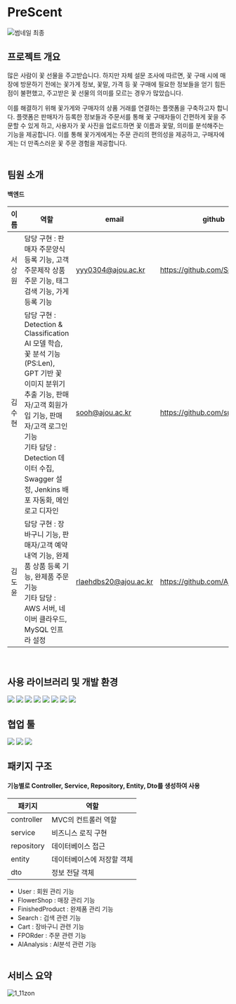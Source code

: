 # PreScent
![썸네일 최종](https://github.com/PreScent-sc23/PreScent/assets/118275773/9dea5ed9-c31e-4053-8ee6-0a57b68c2c65)


## 프로젝트 개요
  많은 사람이 꽃 선물을 주고받습니다. 하지만 자체 설문 조사에 따르면, 꽃 구매 시에 매장에 방문하기 전에는 꽃가게 정보, 꽃말, 가격 등 꽃 구매에 필요한 정보들을 얻기 힘든 점이 불편했고, 주고받은 꽃 선물의 의미를 모르는 경우가 많았습니다.

  이를 해결하기 위해 꽃가게와 구매자의 상품 거래를 연결하는 플랫폼을 구축하고자 합니다. 플랫폼은 판매자가 등록한 정보들과 주문서를 통해 꽃 구매자들이 간편하게 꽃을 주문할 수 있게 하고, 사용자가 꽃 사진을 업로드하면 꽃 이름과 꽃말, 의미를 분석해주는 기능을 제공합니다. 
이를 통해 꽃가게에게는 주문 관리의 편의성을 제공하고, 구매자에게는 더 만족스러운 꽃 주문 경험을 제공합니다.
<br/><br/>

## 팀원 소개
#### 백엔드
|**이름**|**역할**|**email**|**github**|
|--|-------|-----|-----|
|서상원|담당 구현 : 판매자 주문양식 등록 기능, 고객 주문제작 상품 주문 기능, 태그 검색 기능, 가게 등록 기능|yyy0304@ajou.ac.kr|https://github.com/SnagwonSeo|
|김수현|담당 구현 : Detection & Classification AI 모델 학습, 꽃 분석 기능 (PS:Len), GPT 기반 꽃 이미지 분위기 추출 기능, 판매자/고객 회원가입 기능, 판매자/고객 로그인 기능 <br/>  기타 담당 : Detection 데이터 수집, Swagger 설정, Jenkins 배포 자동화, 메인 로고 디자인|sooh@ajou.ac.kr|https://github.com/susooo|
|김도윤|담당 구현 : 장바구니 기능, 판매자/고객 예약 내역 기능, 완제품 상품 등록 기능, 완제품 주문 기능  <br/>  기타 담당 : AWS 서버, 네이버 클라우드, MySQL 인프라 설정|rlaehdbs20@ajou.ac.kr|https://github.com/Ajou-sipdo|

<br/>

## 사용 라이브러리 및 개발 환경
<img src="https://img.shields.io/badge/IntelliJ IDEA-000000?style=for-the-badge&logo=intellijidea&logoColor=white"/>
<img src="https://img.shields.io/badge/Spring Boot-6DB33F?style=for-the-badge&logo=Spring Boot&logoColor=white"/>
<img src="https://img.shields.io/badge/MySQL-4479A1?style=for-the-badge&logo=MySQL&logoColor=white"/>
<img src="https://img.shields.io/badge/Amazon EC2-FF9900?style=for-the-badge&logo=Amazon EC2&logoColor=white"/>
<img src="https://img.shields.io/badge/Amazon S3-569A31?style=for-the-badge&logo=Amazon S3&logoColor=white"/>
<img src="https://img.shields.io/badge/NAVER Cloud-03C75A?style=for-the-badge&logo=NAVER Cloud&logoColor=white"/>
<img src="https://img.shields.io/badge/Jenkins-D24939?style=for-the-badge&logo=Jenkins&logoColor=white"/>
<img src="https://img.shields.io/badge/Swagger-85EA2D?style=for-the-badge&logo=Swagger&logoColor=white"/>

<br/>

## 협업 툴
<img src="https://img.shields.io/badge/Notion-000000?style=for-the-badge&logo=Notion&logoColor=white">
<img src="https://img.shields.io/badge/Slack-4A154B?style=for-the-badge&logo=Slack&logoColor=white">
<img src="https://img.shields.io/badge/Discord-5865F2?style=for-the-badge&logo=Discord&logoColor=white">

<br/>

## 패키지 구조
#### 기능별로 Controller, Service, Repository, Entity, Dto를 생성하여 사용
|**패키지**|**역할**|
|--|-----|
|controller|MVC의 컨트롤러 역할|
|service|비즈니스 로직 구현|
|repository|데이터베이스 접근|
|entity|데이터베이스에 저장할 객체|
|dto|정보 전달 객체|

- User : 회원 관리 기능
- FlowerShop : 매장 관리 기능
- FinishedProduct : 완제품 관리 기능
- Search : 검색 관련 기능
- Cart : 장바구니 관련 기능
- FPORder : 주문 관련 기능
- AIAnalysis : AI분석 관련 기능
<br/> <br/>
## 서비스 요약

![1_11zon](https://github.com/PreScent-sc23/backend/assets/92291198/729fbf60-b01c-4f39-b2c4-78bf4bfff739)
